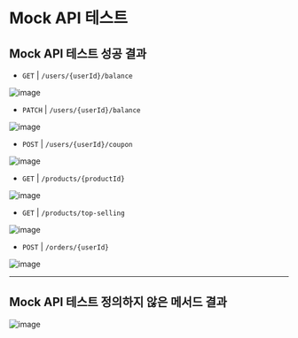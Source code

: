 # Mock API 테스트
## Mock API 테스트 성공 결과
- `GET`   | `/users/{userId}/balance`

![image](./images/STEP04_MockAPI_Test/1.balance_get.png)

- `PATCH` | `/users/{userId}/balance`

![image](./images/STEP04_MockAPI_Test/2.balance_patch.png)

- `POST`  | `/users/{userId}/coupon`

![image](./images/STEP04_MockAPI_Test/3.coupon_post.png)

- `GET`   | `/products/{productId}`

![image](./images/STEP04_MockAPI_Test/4.product_get.png)

- `GET`   | `/products/top-selling`

![image](./images/STEP04_MockAPI_Test/5.product_top_get.png)

- `POST`  | `/orders/{userId}`

![image](./images/STEP04_MockAPI_Test/6.order_post.png)

---

## Mock API 테스트 정의하지 않은 메서드 결과
![image](./images/STEP04_MockAPI_Test/0.balance_delete.png)